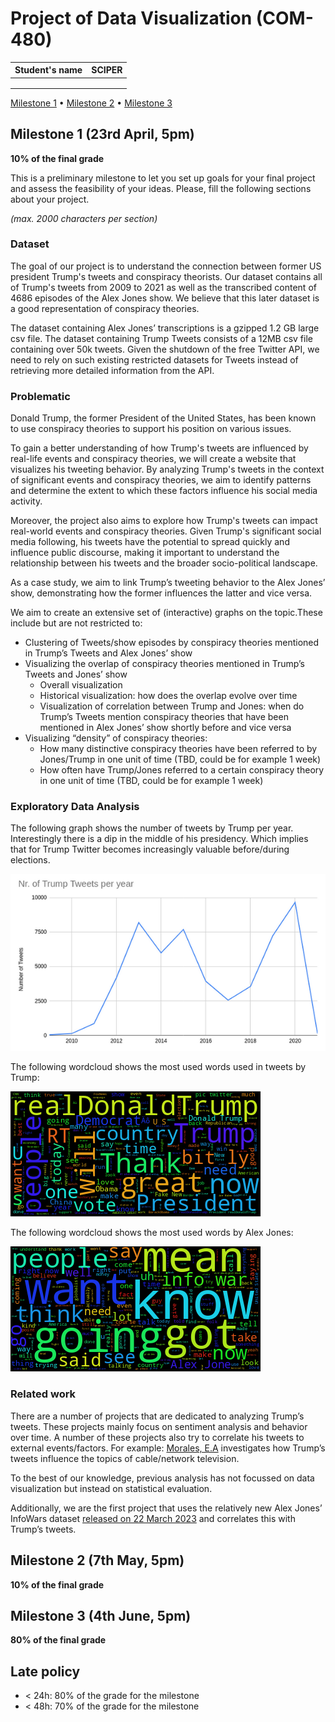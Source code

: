 # Project of Data Visualization (COM-480)

| Student's name | SCIPER |
| -------------- | ------ |
| | |
| | |
| | |

[Milestone 1](#milestone-1) • [Milestone 2](#milestone-2) • [Milestone 3](#milestone-3)

## Milestone 1 (23rd April, 5pm)

**10% of the final grade**

This is a preliminary milestone to let you set up goals for your final project and assess the feasibility of your ideas.
Please, fill the following sections about your project.

*(max. 2000 characters per section)*

### Dataset

The goal of our project is to understand the connection between former US president Trump's tweets and conspiracy theorists. Our dataset contains all of Trump's tweets from 2009 to 2021 as well as the transcribed content of 4686 episodes of the Alex Jones show. We believe that this later dataset is a good representation of conspiracy theories.

The dataset containing Alex Jones’ transcriptions is a gzipped 1.2 GB large csv file.
The dataset containing Trump Tweets consists of a 12MB csv file containing over 50k tweets. Given the shutdown of the free Twitter API, we need to rely on such existing restricted datasets for Tweets instead of retrieving more detailed information from the API.

### Problematic

Donald Trump, the former President of the United States, has been known to use conspiracy theories to support his position on various issues.

To gain a better understanding of how Trump's tweets are influenced by real-life events and conspiracy theories, we will create a website that visualizes his tweeting behavior. By analyzing Trump's tweets in the context of significant events and conspiracy theories, we aim to identify patterns and determine the extent to which these factors influence his social media activity.

Moreover, the project also aims to explore how Trump's tweets can impact real-world events and conspiracy theories. Given Trump's significant social media following, his tweets have the potential to spread quickly and influence public discourse, making it important to understand the relationship between his tweets and the broader socio-political landscape.

As a case study, we aim to link Trump’s tweeting behavior to the Alex Jones’ show, demonstrating how the former influences the latter and vice versa.

We aim to create an extensive set of (interactive) graphs on the topic.These include but are not restricted to: 

* Clustering of Tweets/show episodes by conspiracy theories mentioned in Trump’s Tweets and Alex Jones’ show
* Visualizing the overlap of conspiracy theories mentioned in Trump’s Tweets and Jones’ show
    * Overall visualization
    * Historical visualization: how does the overlap evolve over time
    * Visualization of correlation between Trump and Jones: when do Trump’s Tweets mention conspiracy theories that have been mentioned in Alex Jones’ show shortly before and vice versa
* Visualizing “density” of conspiracy theories:
    * How many distinctive conspiracy theories have been referred to by Jones/Trump in one unit of time (TBD, could be for example 1 week)
    * How often have Trump/Jones referred to a certain conspiracy theory in one unit of time (TBD, could be for example 1 week)


### Exploratory Data Analysis

The following graph shows the number of tweets by Trump per year. Interestingly there is a dip in the middle of his presidency. Which implies that for Trump Twitter becomes increasingly valuable before/during elections.

![Trump Tweets Years](img/trump_tweets_years.png)

The following wordcloud shows the most used words used in tweets by Trump:

![Trump Tweets](img/trump_tweets.png)

The following wordcloud shows the most used words by Alex Jones:

![Infowars](img/infowars.png)

### Related work

There are a number of projects that are dedicated to analyzing Trump’s tweets. These projects mainly focus on sentiment analysis and behavior over time. A number of these projects also try to correlate his tweets to external events/factors. For example: [Morales, E.A](https://journals.sagepub.com/doi/full/10.1177/19312431211028610) investigates how Trump’s tweets influence the topics of cable/network television. 

To the best of our knowledge, previous analysis has not focussed on data visualization but instead on statistical evaluation.

Additionally, we are the first project that uses the relatively new Alex Jones’ InfoWars dataset [released on 22 March 2023](https://www.reddit.com/r/datasets/comments/11yyoth/4682_episodes_of_the_alex_jones_show_15875_hours/) and correlates this with Trump’s tweets.

## Milestone 2 (7th May, 5pm)

**10% of the final grade**


## Milestone 3 (4th June, 5pm)

**80% of the final grade**


## Late policy

- < 24h: 80% of the grade for the milestone
- < 48h: 70% of the grade for the milestone

